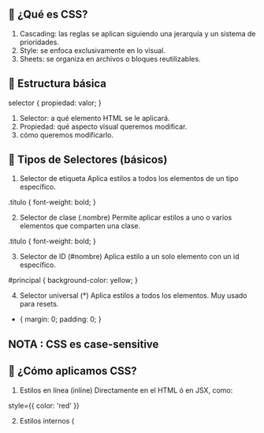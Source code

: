 ## 🔰 ¿Qué es CSS? ##

1. Cascading: las reglas se aplican siguiendo una jerarquía y un sistema de prioridades.
2. Style: se enfoca exclusivamente en lo visual.
3. Sheets: se organiza en archivos o bloques reutilizables.

## 🧱 Estructura básica ##

selector {
  propiedad: valor;
}

1. Selector: a qué elemento HTML se le aplicará.
2. Propiedad: qué aspecto visual queremos modificar.
3. cómo queremos modificarlo.

## 🎯 Tipos de Selectores (básicos) ##

1. Selector de etiqueta
Aplica estilos a todos los elementos de un tipo específico.

.titulo {
  font-weight: bold;
}

2. Selector de clase (.nombre)
Permite aplicar estilos a uno o varios elementos que comparten una clase.

.titulo {
  font-weight: bold;
}

3. Selector de ID (#nombre)
Aplica estilo a un solo elemento con un id específico.

#principal {
  background-color: yellow;
}

4. Selector universal (*)
Aplica estilos a todos los elementos. Muy usado para resets.

* {
  margin: 0;
  padding: 0;
}

## NOTA : CSS es case-sensitive ##


## 🎨 ¿Cómo aplicamos CSS? ##

1. Estilos en línea (inline)
Directamente en el HTML ó en JSX, como:

style={{ color: 'red' }}

2. Estilos internos (<style> en el HTML)
Se usa para definir estilos dentro del propio documento HTML.

3. Estilos externos (archivos .css)

⚠️ En React, los estilos externos suelen implementarse como CSS Modules, Styled Components o Tailwind







